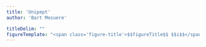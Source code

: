 ```yaml
---
title: 'Unipept'
author: 'Bart Mesuere'

titleDelim: ""
figureTemplate: "<span class='figure-title'>$$figureTitle$$ $$i$$</span> $$t$$"
---
```


